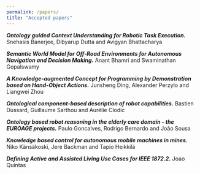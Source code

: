 ```yaml
---
permalink: /papers/
title: "Accepted papers"
---
```




_**Ontology guided Context Understanding for Robotic Task Execution.**_ Snehasis Banerjee, Dibyarup Dutta and Avigyan Bhattacharya	

_**Semantic World Model for Off-Road Environments for Autonomous Navigation and Decision Making.**_ Anant Bhamri and Swaminathan Gopalswamy	


_**A Knowledge-augmented Concept for Programming by Demonstration based on Hand-Object Actions.**_ Junsheng Ding, Alexander Perzylo and Liangwei Zhou	

	
_**Ontological component-based description of robot capabilities.**_ Bastien Dussard, Guillaume Sarthou and Aurélie Clodic


_**Ontology based robot reasoning in the elderly care domain - the EUROAGE projects.**_ Paulo Goncalves, Rodrigo Bernardo and João Sousa	


_**Knowledge based control for autonomous mobile machines in mines.**_ Niko Känsäkoski, Jere Backman and Tapio Heikkilä	

	
_**Defining Active and Assisted Living Use Cases for IEEE 1872.2.**_ Joao Quintas


<!--- 

**Final submission instructions**

Accepted contributions shall be modified following the comments provided by the reviewers (if any) and re-submitted through the EasyChair conference system on this [submission link](https://easychair.org/conferences/?conf=wosra2023) no later than **May 16**. You are also asked to send 

Each accepted article shall be presented in person by one of the authors during the workshop. Authors will have 10 minutes (including presentation and Q&A), so we suggest you to prepare a presentation of 7-8 minutes. It is recommended to use the official presentation template from ICRA 2023 that can be found [here](https://www.icra2023.org/programme/logos-templates). No later than **May 16**, authors shall send us (by email) the slides that will be used during the in person presentation. The preferred format is **PDF**, but we can also accept **.pptx files**. 

Note that our intention is to upload all the accepted articles and slides to our website, in order to improve the visibility their visibility. Please, if you do not want us to upload a copy of your documents, let us know. In any case, we encourage you to consider the reviewers suggestions and re-submit the article and send us the slides. 

**Registration**

Following the official requirements from the conference's organization, all accepted articles shall be presented in person. You will find information about the registration for the workshops at the official website of the conference [ICRA 2023](https://www.icra2023.org/registration).

Please, if none of the authors can register/attend the workshop in person, contact us as soon as possible.


**Additional information**

The workshop will take place at the ICC Capital Suite 16, ExCeL London. You can find attached a floor plan to find the exact room.

The tentative agenda of the workshop is now available on the workshop's website. Stay tuned to see the final agenda, which will be available before the workshop takes place.

 --->
